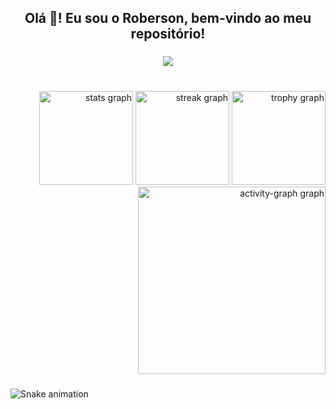 <h2 align="center">Olá 👋! Eu sou o Roberson, bem-vindo ao meu repositório!</h2>

###

<div align="center">
  <img src="https://profile-counter.glitch.me/robersonrodrigo/count.svg?"  />
</div>

###

<br clear="both">

<div align="right">
  <img src="https://github-readme-stats.vercel.app/api?username=robersonrodrigo&hide_title=false&hide_rank=false&show_icons=true&include_all_commits=true&count_private=true&disable_animations=false&theme=dracula&locale=pt-br&hide_border=false&order=1" height="150" alt="stats graph"  />
  <img src="https://streak-stats.demolab.com?user=robersonrodrigo&locale=pt-br&mode=weekly&theme=dracula&hide_border=true&border_radius=5&order=3" height="150" alt="streak graph"  />
  <img src="https://github-profile-trophy.vercel.app?username=robersonrodrigo&theme=dracula&column=-1&row=1&margin-w=8&margin-h=8&no-bg=false&no-frame=false&order=4" height="150" alt="trophy graph"  />
  <img src="https://github-readme-activity-graph.vercel.app/graph?username=robersonrodrigo&radius=16&theme=react&area=true&order=5" height="300" alt="activity-graph graph"  />
</div>

###

<img src="https://raw.githubusercontent.com/robersonrodrigo/robersonrodrigo/output/snake.svg" alt="Snake animation" />

###

